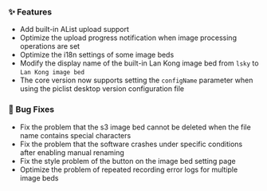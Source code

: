 ### ✨ Features

- Add built-in AList upload support
- Optimize the upload progress notification when image processing operations are set
- Optimize the i18n settings of some image beds
- Modify the display name of the built-in Lan Kong image bed from `lsky` to `Lan Kong image bed`
- The core version now supports setting the `configName` parameter when using the piclist desktop version configuration file

### 🐛 Bug Fixes

- Fix the problem that the s3 image bed cannot be deleted when the file name contains special characters
- Fix the problem that the software crashes under specific conditions after enabling manual renaming
- Fix the style problem of the button on the image bed setting page
- Optimize the problem of repeated recording error logs for multiple image beds
